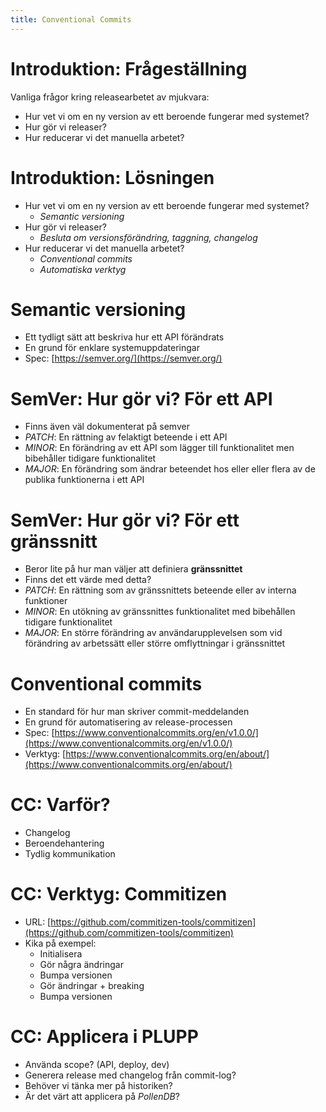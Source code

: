 ```yaml
---
title: Conventional Commits
---
```



# Introduktion: Frågeställning

Vanliga frågor kring releasearbetet av mjukvara:

- Hur vet vi om en ny version av ett beroende fungerar med systemet?
- Hur gör vi releaser?
- Hur reducerar vi det manuella arbetet?


# Introduktion: Lösningen
- Hur vet vi om en ny version av ett beroende fungerar med systemet?
    - *Semantic versioning*
- Hur gör vi releaser?
    - *Besluta om versionsförändring, taggning, changelog*
- Hur reducerar vi det manuella arbetet?
    - *Conventional commits*
    - *Automatiska verktyg*


# Semantic versioning

- Ett tydligt sätt att beskriva hur ett API förändrats
- En grund för enklare systemuppdateringar
- Spec: [https://semver.org/](https://semver.org/)


# SemVer: Hur gör vi? För ett API

- Finns även väl dokumenterat på semver
- *PATCH*: En rättning av felaktigt beteende i ett API
- *MINOR*: En förändring av ett API som lägger till funktionalitet men bibehåller tidigare funktionalitet
- *MAJOR*: En förändring som ändrar beteendet hos eller eller flera av de publika funktionerna i ett API


# SemVer: Hur gör vi? För ett gränssnitt

- Beror lite på hur man väljer att definiera **gränssnittet**
- Finns det ett värde med detta?
- *PATCH*: En rättning som av gränssnittets beteende eller av interna funktioner
- *MINOR*: En utökning av gränssnittes funktionalitet med bibehållen tidigare funktionalitet
- *MAJOR*: En större förändring av användarupplevelsen som vid förändring av arbetssätt eller större omflyttningar i gränssnittet


# Conventional commits

- En standard för hur man skriver commit-meddelanden
- En grund för automatisering av release-processen
- Spec: [https://www.conventionalcommits.org/en/v1.0.0/](https://www.conventionalcommits.org/en/v1.0.0/)
- Verktyg: [https://www.conventionalcommits.org/en/about/](https://www.conventionalcommits.org/en/about/)


# CC: Varför?

- Changelog
- Beroendehantering
- Tydlig kommunikation


# CC: Verktyg: Commitizen

- URL: [https://github.com/commitizen-tools/commitizen](https://github.com/commitizen-tools/commitizen)
- Kika på exempel:
    - Initialisera
    - Gör några ändringar
    - Bumpa versionen
    - Gör ändringar + breaking
    - Bumpa versionen


# CC: Applicera i PLUPP

- Använda scope? (API, deploy, dev)
- Generera release med changelog från commit-log?
- Behöver vi tänka mer på historiken?
- Är det värt att applicera på *PollenDB*?